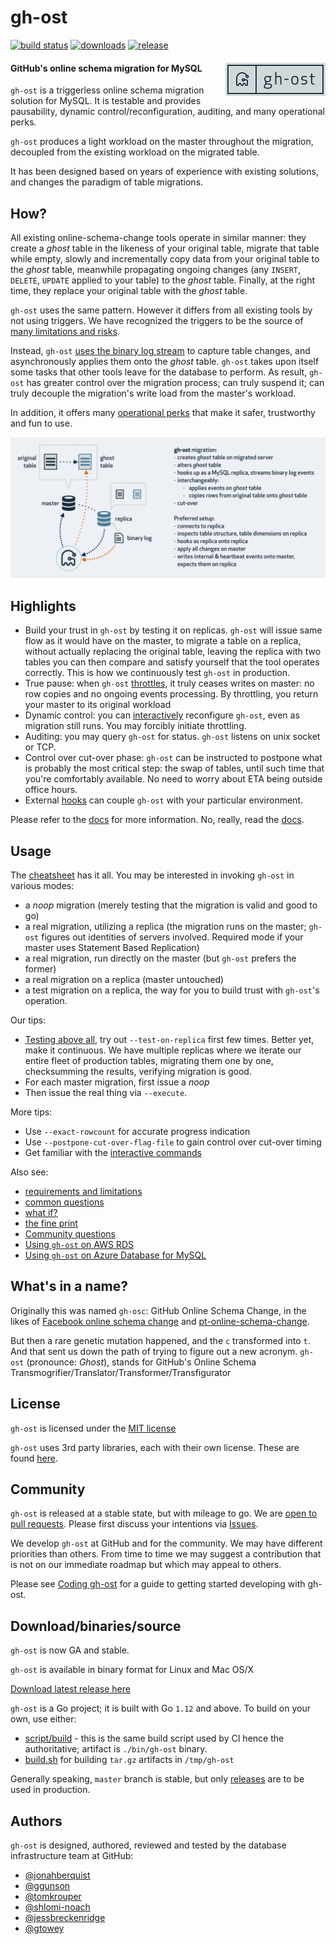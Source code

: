 # gh-ost

[![build status](https://travis-ci.org/github/gh-ost.svg)](https://travis-ci.org/github/gh-ost) [![downloads](https://img.shields.io/github/downloads/github/gh-ost/total.svg)](https://github.com/github/gh-ost/releases) [![release](https://img.shields.io/github/release/github/gh-ost.svg)](https://github.com/github/gh-ost/releases)

#### GitHub's online schema migration for MySQL <img src="doc/images/gh-ost-logo-light-160.png" align="right">

 `gh-ost` is a triggerless online schema migration solution for MySQL. It is testable and provides pausability, dynamic control/reconfiguration, auditing, and many operational perks.

`gh-ost` produces a light workload on the master throughout the migration, decoupled from the existing workload on the migrated table.

It has been designed based on years of experience with existing solutions, and changes the paradigm of table migrations.



## How?

All existing online-schema-change tools operate in similar manner: they create a _ghost_ table in the likeness of your original table, migrate that table while empty, slowly and incrementally copy data from your original table to the _ghost_ table, meanwhile propagating ongoing changes (any `INSERT`, `DELETE`, `UPDATE` applied to your table) to the _ghost_ table. Finally, at the right time, they replace your original table with the _ghost_ table.

`gh-ost` uses the same pattern. However it differs from all existing tools by not using triggers. We have recognized the triggers to be the source of [many limitations and risks](doc/why-triggerless.md).

Instead, `gh-ost` [uses the binary log stream](doc/triggerless-design.md) to capture table changes, and asynchronously applies them onto the _ghost_ table. `gh-ost` takes upon itself some tasks that other tools leave for the database to perform. As result, `gh-ost` has greater control over the migration process; can truly suspend it; can truly decouple the migration's write load from the master's workload.

In addition, it offers many [operational perks](doc/perks.md) that make it safer, trustworthy and fun to use.

![gh-ost general flow](doc/images/gh-ost-general-flow.png)

## Highlights

- Build your trust in `gh-ost` by testing it on replicas. `gh-ost` will issue same flow as it would have on the master, to migrate a table on a replica, without actually replacing the original table, leaving the replica with two tables you can then compare and satisfy yourself that the tool operates correctly. This is how we continuously test `gh-ost` in production.
- True pause: when `gh-ost` [throttles](doc/throttle.md), it truly ceases writes on master: no row copies and no ongoing events processing. By throttling, you return your master to its original workload
- Dynamic control: you can [interactively](doc/interactive-commands.md) reconfigure `gh-ost`, even as migration still runs. You may forcibly initiate throttling.
- Auditing: you may query `gh-ost` for status. `gh-ost` listens on unix socket or TCP.
- Control over cut-over phase: `gh-ost` can be instructed to postpone what is probably the most critical step: the swap of tables, until such time that you're comfortably available. No need to worry about ETA being outside office hours.
- External [hooks](doc/hooks.md) can couple `gh-ost` with your particular environment.

Please refer to the [docs](doc) for more information. No, really, read the [docs](doc).

## Usage

The [cheatsheet](doc/cheatsheet.md) has it all. You may be interested in invoking `gh-ost` in various modes:

- a _noop_ migration (merely testing that the migration is valid and good to go)
- a real migration, utilizing a replica (the migration runs on the master; `gh-ost` figures out identities of servers involved. Required mode if your master uses Statement Based Replication)
- a real migration, run directly on the master (but `gh-ost` prefers the former)
- a real migration on a replica (master untouched)
- a test migration on a replica, the way for you to build trust with `gh-ost`'s operation.

Our tips:

- [Testing above all](doc/testing-on-replica.md), try out `--test-on-replica` first few times. Better yet, make it continuous. We have multiple replicas where we iterate our entire fleet of production tables, migrating them one by one, checksumming the results, verifying migration is good.
- For each master migration, first issue a _noop_
- Then issue the real thing via `--execute`.

More tips:

- Use `--exact-rowcount` for accurate progress indication
- Use `--postpone-cut-over-flag-file` to gain control over cut-over timing
- Get familiar with the [interactive commands](doc/interactive-commands.md)

Also see:

- [requirements and limitations](doc/requirements-and-limitations.md)
- [common questions](doc/questions.md)
- [what if?](doc/what-if.md)
- [the fine print](doc/the-fine-print.md)
- [Community questions](https://github.com/github/gh-ost/issues?q=label%3Aquestion)
- [Using `gh-ost` on AWS RDS](doc/rds.md)
- [Using `gh-ost` on Azure Database for MySQL](doc/azure.md)

## What's in a name?

Originally this was named `gh-osc`: GitHub Online Schema Change, in the likes of [Facebook online schema change](https://www.facebook.com/notes/mysql-at-facebook/online-schema-change-for-mysql/430801045932/) and [pt-online-schema-change](https://www.percona.com/doc/percona-toolkit/2.2/pt-online-schema-change.html).

But then a rare genetic mutation happened, and the `c` transformed into `t`. And that sent us down the path of trying to figure out a new acronym. `gh-ost` (pronounce: _Ghost_), stands for GitHub's Online Schema Transmogrifier/Translator/Transformer/Transfigurator

## License

`gh-ost` is licensed under the [MIT license](https://github.com/github/gh-ost/blob/master/LICENSE)

`gh-ost` uses 3rd party libraries, each with their own license. These are found [here](https://github.com/github/gh-ost/tree/master/vendor).

## Community

`gh-ost` is released at a stable state, but with mileage to go. We are [open to pull requests](https://github.com/github/gh-ost/blob/master/.github/CONTRIBUTING.md). Please first discuss your intentions via [Issues](https://github.com/github/gh-ost/issues).

We develop `gh-ost` at GitHub and for the community. We may have different priorities than others. From time to time we may suggest a contribution that is not on our immediate roadmap but which may appeal to others.

Please see [Coding gh-ost](doc/coding-ghost.md) for a guide to getting started developing with gh-ost.

## Download/binaries/source

`gh-ost` is now GA and stable.

`gh-ost` is available in binary format for Linux and Mac OS/X

[Download latest release here](https://github.com/github/gh-ost/releases/latest)

`gh-ost` is a Go project; it is built with Go `1.12` and above. To build on your own, use either:
- [script/build](https://github.com/github/gh-ost/blob/master/script/build) - this is the same build script used by CI hence the authoritative; artifact is `./bin/gh-ost` binary.
- [build.sh](https://github.com/github/gh-ost/blob/master/build.sh) for building `tar.gz` artifacts in `/tmp/gh-ost`

Generally speaking, `master` branch is stable, but only [releases](https://github.com/github/gh-ost/releases) are to be used in production.

## Authors

`gh-ost` is designed, authored, reviewed and tested by the database infrastructure team at GitHub:
- [@jonahberquist](https://github.com/jonahberquist)
- [@ggunson](https://github.com/ggunson)
- [@tomkrouper](https://github.com/tomkrouper)
- [@shlomi-noach](https://github.com/shlomi-noach)
- [@jessbreckenridge](https://github.com/jessbreckenridge)
- [@gtowey](https://github.com/gtowey)
